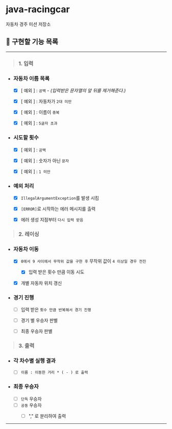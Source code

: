 # java-racingcar

자동차 경주 미션 저장소

## 🚀 구현할 기능 목록

---

> ### 1. 입력

- ### 자동차 이름 목록
  - [x] [ 예외 ] : `공백` - *(입력받은 문자열의 앞 뒤를 제거해준다.)*
  - [x] [ 예외 ] : 자동차가 `2대 미만`
  - [x] [ 예외 ] : 이름이 `중복`
  - [x] [ 예외 ] : `5글자 초과`


- ### 시도할 횟수
  - [x] [ 예외 ] : `공백`
  - [x] [ 예외 ] : 숫자가 아닌 `문자`
  - [x] [ 예외 ] : `1 미만`


- ### 예외 처리
  - [x] `IllegalArgumentException`를 발생 시킴
  - [x] `[ERROR]`로 시작하는 에러 메시지를 출력
  - [x] 에러 생성 지점부터 `다시 입력 받음 ` 



> ### 2. 레이싱

- ### 자동차 이동
  - [x] `0에서 9 사이에서 무작위 값을 구한 후` 무작위 값이 `4 이상일 경우 전진`
    - [x] 입력 받은 횟수 만큼 이동 시도
  - [x] 개별 자동차 위치 갱신


- ### 경기 진행
  - [ ] 입력 받은 `횟수 만큼 반복해서 경기 진행`
  - [ ] 경기 별 우승자 판별
  - [ ] 최종 우승자 판별



> ### 3. 출력

- ### 각 차수별 실행 결과
  - [ ] `이름 : 이동한 거리 * ( - ) 로 출력`
- ### 최종 우승자
  - [ ] `단독` 우승자
  - [ ] `공동` 우승자
    - [ ] "," 로 분리하여 출력


----